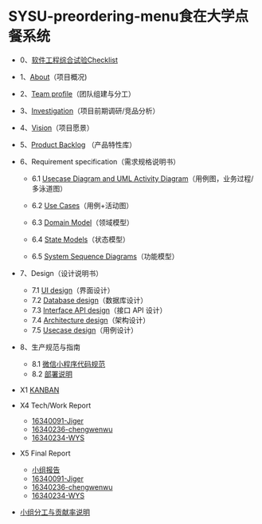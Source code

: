 # SYSU-preordering-menu食在大学点餐系统
- 0、[软件工程综合试验Checklist](https://preorderingmenugroup.github.io/SYSU-preordering_menu/document/com_experiment/sotwarelab)   

- 1、[About](https://preorderingmenugroup.github.io/SYSU-preordering_menu/document/About)（项目概况)  

- 2、[Team profile](https://preorderingmenugroup.github.io/SYSU-preordering_menu/document/Team)（团队组建与分工）  

- 3、[Investigation](https://preorderingmenugroup.github.io/SYSU-preordering_menu/document/Investagation/Investagation)（项目前期调研/竞品分析）  

- 4、[Vision](https://preorderingmenugroup.github.io/SYSU-preordering_menu/document/Vision)（项目愿景）  

- 5、[Product Backlog](https://preorderingmenugroup.github.io/SYSU-preordering_menu/document/Backlog) （产品特性库）  

- 6、Requirement specification（需求规格说明书）  
  - 6.1 [Usecase Diagram and UML Activity Diagram](https://preorderingmenugroup.github.io/SYSU-preordering_menu/document/Requirement-specification/1/1-1-usercase-diagram)（用例图，业务过程/多泳道图）  

  - 6.2 [Use Cases](https://preorderingmenugroup.github.io/SYSU-preordering_menu/document/6_2_UsecasesAndActivityPic/user_cases)（用例+活动图）

  - 6.3 [Domain Model](https://preorderingmenugroup.github.io/SYSU-preordering_menu/document/DomainModel/DomainModel)（领域模型）

  - 6.4 [State Models](https://preorderingmenugroup.github.io/SYSU-preordering_menu/document/statemodel/state_model)（状态模型）

  - 6.5 [System Sequence Diagrams](https://preorderingmenugroup.github.io/SYSU-preordering_menu/document/SystemSequenceDiagrams/SysSeq)（功能模型）


- 7、Design（设计说明书）

  - 7.1 [UI design](https://preorderingmenugroup.github.io/SYSU-preordering_menu/document/uidesign)（界面设计）
  - 7.2 [Database design](https://preorderingmenugroup.github.io/SYSU-preordering_menu/document/DatabaseDesign/DatabaseDesign)（数据库设计）
  - 7.3 [Interface API design](https://preorderingmenugroup.github.io/SYSU-preordering_menu/document/Design/7-3/api)（接口 API 设计）
  - 7.4 [Architecture design](https://preorderingmenugroup.github.io/SYSU-preordering_menu/document/Framework/7-4/framework)（架构设计）
  - 7.5 [Usecase design](https://preorderingmenugroup.github.io/SYSU-preordering_menu/document/usecaseDesign/usecaseDesign)（用例设计）

- 8、生产规范与指南

  - 8.1 [微信小程序代码规范](https://shimo.im/docs/EZKacqyM018gmopv/read)
  - 8.2 [部署说明](https://preorderingmenugroup.github.io/SYSU-preordering_menu/document/com_experiment/sotwarelab)



- X1 [KANBAN](https://github.com/preorderingmenugroup/SYSU-preordering_menu/projects)


- X4 Tech/Work Report

  - [16340091-Jiger](https://blog.csdn.net/qq_42026528/article/details/94280829)
  - [16340236-chengwenwu](https://blog.csdn.net/C2681595858/article/details/88066862)
  - [16340234-WYS](https://sysu16340234.github.io/express/route)

- X5 Final Report
  - [小组报告](https://preorderingmenugroup.github.io/SYSU-preordering_menu/document/finalReport/groupreport)
  - [16340091-Jiger](https://preorderingmenugroup.github.io/SYSU-preordering_menu/document/finalReport/16340091)
  - [16340236-chengwenwu](https://preorderingmenugroup.github.io/SYSU-preordering_menu/document/finalReport/16340236)
   - [16340234-WYS](https://preorderingmenugroup.github.io/SYSU-preordering_menu/document/finalReport/16340234)
- [小组分工与贡献率说明](https://preorderingmenugroup.github.io/SYSU-preordering_menu/document/contribution)





